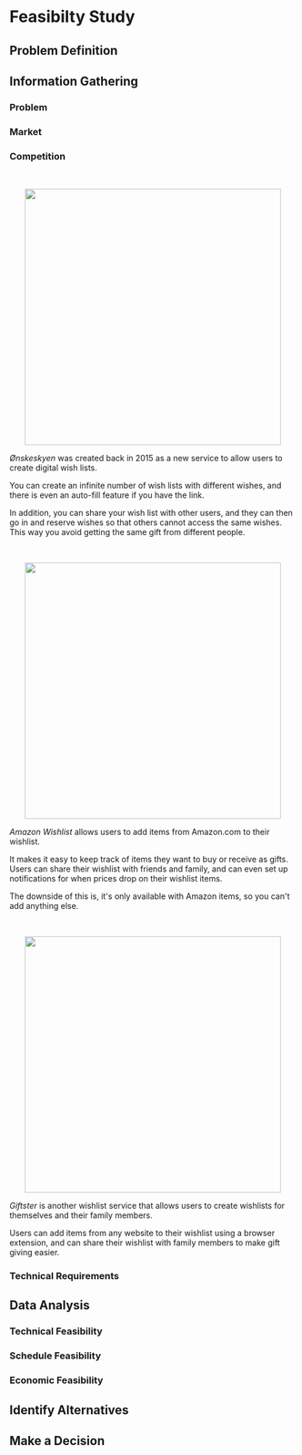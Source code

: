 # Feasibilty Study

## Problem Definition

## Information Gathering

### Problem

### Market

### Competition
<br>
<p align="center">
  <img src="https://user-images.githubusercontent.com/113039777/228752499-fc478f2e-f7c7-4660-bda8-5d7adcb8da5e.png" width=450px />
</p>

*Ønskeskyen* was created back in 2015 as a new service to allow users to create digital wish lists.

You can create an infinite number of wish lists with different wishes, and there is even an auto-fill feature if you have the link.

In addition, you can share your wish list with other users, and they can then go in and reserve wishes so that others cannot access the same wishes. This way you avoid getting the same gift from different people.

<br>
<p align="center">
  <img src="https://www.oconnellchildrensshelter.org/wp-content/uploads/2023/01/amazon-wishlist-logo2.png" width=450px />
</p>

*Amazon Wishlist* allows users to add items from Amazon.com to their wishlist.

It makes it easy to keep track of items they want to buy or receive as gifts. Users can share their wishlist with friends and family, and can even set up notifications for when prices drop on their wishlist items.

The downside of this is, it's only available with Amazon items, so you can't add anything else.

<br>
<p align="center">
  <img src="https://user-images.githubusercontent.com/113039777/228755074-5e89ae4a-19f3-46f4-8bd6-ac05339b6dd7.png" width=450px />
</p>

*Giftster* is another wishlist service that allows users to create wishlists for themselves and their family members. 

Users can add items from any website to their wishlist using a browser extension, and can share their wishlist with family members to make gift giving easier.



### Technical Requirements

## Data Analysis

### Technical Feasibility

### Schedule Feasibility

### Economic Feasibility

## Identify Alternatives

## Make a Decision
